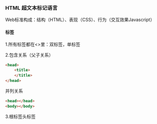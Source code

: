 ### HTML 超文本标记语言

Web标准构成：结构（HTML）、表现（CSS）、行为（交互效果Javascript）

#### 标签

1.所有标签都在<>里：<html></html>双标签，单标签<br/>

2.包含关系（父子关系）

```html
<head>
	<title>
    </title>   
</head>
```

并列关系

```html
<head></head>
<body></body>
```

3.<html>根标签<head>头标签<title>标题<body>主体

<html lang="en">en定义语言为英语，zh-CN定义语言为中文；

```html
<meta charset="UTF-8"> 
```

UTF-8万国码；

##### 常用标签

1.标题标签：<h1>—<h6>(双标签)重要性依次递减，文字加粗，字号变大（h1字号最大），一个标题独占一行。

2.段落标签：<p></p>文本在段落中根据浏览器窗口大小自动换行，段与段有空隙。

3.换行标签：<br/>强制换行，单标签，没有空隙。

##### 文本格式化

1.**加粗**<strong></strong>或<b></b>

2.**倾斜**<em></em>或<i></i>

3.删除线<del></del>或<s></s>

4.下划线<ins></ins>或<u></u>

```html
	<strong>加粗</strong>文字
    <em>倾斜</em>文字
    <del>删除线</del>文字
    <ins>下划线</ins>文字
```

##### 盒子(装内容)

1.<div></div>分区，布局一行只有一个div,大盒子；

2.<span></span>跨行，一行可以有多个span，小盒子。

```html
    <div>单独占一行单独占一行单独占一行</div>
    <div>单独占一行单独占一行单独占一行</div>
    <span>百度</span>
    <span>新浪</span>
    <span>腾讯</span>
```

![1675852783383](.\images\1675852783383.png)

##### 图像标签和路径

1.图像标签<img src="图像URL" alt="替换文本，图像不能显示的文字">，**src**是<img>标签的**`必须属性`**，指定图像文件的路径和文件名；**title**:提示文本，鼠标放到图像上时显示文字；**width**(像素):设置图像宽度；**height**(像素)：设置图像高度（一般修改一个，另一个等比例缩放）；**border**(像素)：设置图像边框粗细（一般通过CSS设置）。

属性写在<img>标签名里后；属性不分先后，标签名与属性，属性与属性之间均以空格分开。属性采取键值对格式

```html
<img src="img.jpg" alt="" height="250"  title="草莓熊"><br/>
    <img src="img.jpg" alt="" width="250"  title="草莓熊"><br/>
    <img src="img1.jpg" alt="一人之下"><br/>
    <img src="img.jpg" alt="" height="250"  title="草莓熊" border="15"><br/>
```

2.路径

2.1相对路径：引用文件所在位置，图片相对于HTML页面的位置；同一级路径：直接写；上一级路径:加**../**+图片；下一级路径：文件名+"/"+图片。

2.2绝对路径：图片在电脑中的位置（不支持使用）C盘，D盘标，网页图片地址复制使用。

**链接标签**







